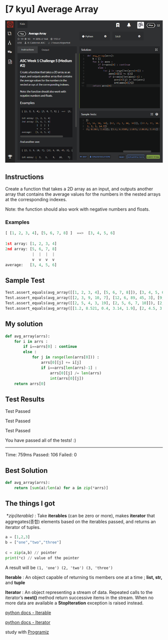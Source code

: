 # [7 kyu] Average Array

![image](./Problem.png)


## Instructions

Create a function that takes a 2D array as an input, and outputs another array that contains the average values for the numbers in the nested arrays at the corresponding indexes.

Note: the function should also work with negative numbers and floats.

### Examples

```Python
[ [1, 2, 3, 4], [5, 6, 7, 8] ]  ==>  [3, 4, 5, 6]

1st array: [1, 2, 3, 4]
2nd array: [5, 6, 7, 8]
            |  |  |  |
            v  v  v  v
average:   [3, 4, 5, 6]
```



## Sample Test

```python
Test.assert_equals(avg_array([[1, 2, 3, 4], [5, 6, 7, 8]]), [3, 4, 5, 6])
Test.assert_equals(avg_array([[2, 3, 9, 10, 7], [12, 6, 89, 45, 3], [9, 12, 56, 10, 34], [67, 23, 1, 88, 34]]), [22.5, 11, 38.75, 38.25, 19.5])
Test.assert_equals(avg_array([[2, 5, 4, 3, 19], [2, 5, 6, 7, 10]]), [2, 5, 5, 5, 14.5])
Test.assert_equals(avg_array([[1.2, 8.521, 0.4, 3.14, 1.9], [2, 4.5, 3.75, 0.987, 1.0]]), [1.6, 6.5105, 2.075, 2.0635, 1.45])
```


## My solution

```python
def avg_array(arrs):
    for i in arrs :
        if i==arrs[0] : continue
        else :
            for j in range(len(arrs[0])) :
                arrs[0][j] += i[j]
                if i==arrs[len(arrs)-1] :
                    arrs[0][j] /= len(arrs)
                    int(arrs[0][j])
    return arrs[0]
```



## Test Results

Test Passed

Test Passed

Test Passed

You have passed all of the tests! :)

---------

Time: 759ms Passed: 106 Failed: 0



## Best Solution

```python
def avg_array(arrs):
    return [sum(a)/len(a) for a in zip(*arrs)]
```



## The things I got

​	**zip(*iterable)** : Take **iterables** (can be zero or more), makes **iterator** that aggregates(종합) elements based on the iterables passed, and returns an iterator of tuples.

```python
a = [1,2,3]
b = ["one","two","three"]

c = zip(a,b) // pointer
print(*c) // value of the pointer
```

 A result will be  `(1, 'one') (2, 'two') (3, 'three')`



**Iterable** : An object capable of returning tis members one at a time ; **list, str,** and **tuple**

**Iterator** : An object representing a stream of data. Repeated calls to the iterator’s **next()** method return successive items in the stream. When no more data are available a **StopIteration** exception is raised instead.



[python docs - Iterable](https://docs.python.org/3/glossary.html#term-iterable)

[python docs - Iterator](https://docs.python.org/3/glossary.html#term-iterator)


  
  

study with [Programiz](https://www.programiz.com/python-programming/methods/built-in/zip)
